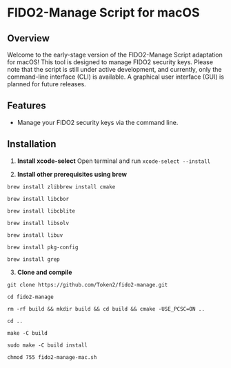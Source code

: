 # FIDO2-Manage Script for macOS

## Overview
Welcome to the early-stage version of the FIDO2-Manage Script adaptation for macOS! This tool is designed to manage FIDO2 security keys. Please note that the script is still under active development, and currently, only the command-line interface (CLI) is available. A graphical user interface (GUI) is planned for future releases.

## Features
- Manage your FIDO2 security keys via the command line.

## Installation

1. **Install xcode-select**
   Open terminal and run  `xcode-select --install`

2. **Install other prerequisites using brew**

`brew install zlibbrew install cmake`

`brew install libcbor`

`brew install libcblite`

`brew install libsolv`

`brew install libuv`

`brew install pkg-config`

`brew install grep`


3. **Clone and compile**

`git clone https://github.com/Token2/fido2-manage.git`

`cd fido2-manage`

`rm -rf build && mkdir build && cd build && cmake -USE_PCSC=ON ..`

`cd ..`

`make -C build`

`sudo make -C build install`

`chmod 755 fido2-manage-mac.sh`

   
